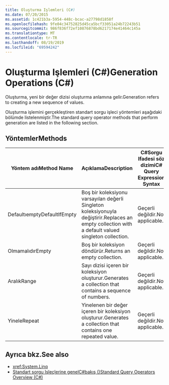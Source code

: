```yaml
---
title: Oluşturma Işlemleri (C#)
ms.date: 07/20/2015
ms.assetid: 1c421b3a-5954-448c-bcac-a27798d1858f
ms.openlocfilehash: 9fe04c34752825d45ca5bcf33051a24b72243b51
ms.sourcegitcommit: 986f836f72ef10876878bd6217174e41464c145a
ms.translationtype: MT
ms.contentlocale: tr-TR
ms.lasthandoff: 08/19/2019
ms.locfileid: "69594242"
---
```

# <a name="generation-operations-c"></a><span data-ttu-id="ee559-102">Oluşturma Işlemleri (C#)</span><span class="sxs-lookup"><span data-stu-id="ee559-102">Generation Operations (C#)</span></span>
<span data-ttu-id="ee559-103">Oluşturma, yeni bir değer dizisi oluşturma anlamına gelir.</span><span class="sxs-lookup"><span data-stu-id="ee559-103">Generation refers to creating a new sequence of values.</span></span>  
  
 <span data-ttu-id="ee559-104">Oluşturma işlemini gerçekleştiren standart sorgu işleci yöntemleri aşağıdaki bölümde listelenmiştir.</span><span class="sxs-lookup"><span data-stu-id="ee559-104">The standard query operator methods that perform generation are listed in the following section.</span></span>  
  
## <a name="methods"></a><span data-ttu-id="ee559-105">Yöntemler</span><span class="sxs-lookup"><span data-stu-id="ee559-105">Methods</span></span>  
  
|<span data-ttu-id="ee559-106">Yöntem adı</span><span class="sxs-lookup"><span data-stu-id="ee559-106">Method Name</span></span>|<span data-ttu-id="ee559-107">Açıklama</span><span class="sxs-lookup"><span data-stu-id="ee559-107">Description</span></span>|<span data-ttu-id="ee559-108">C#Sorgu Ifadesi söz dizimi</span><span class="sxs-lookup"><span data-stu-id="ee559-108">C# Query Expression Syntax</span></span>|<span data-ttu-id="ee559-109">Daha fazla bilgi</span><span class="sxs-lookup"><span data-stu-id="ee559-109">More Information</span></span>|  
|-----------------|-----------------|---------------------------------|----------------------|  
|<span data-ttu-id="ee559-110">Defaultıempty</span><span class="sxs-lookup"><span data-stu-id="ee559-110">DefaultIfEmpty</span></span>|<span data-ttu-id="ee559-111">Boş bir koleksiyonu varsayılan değerli Singleton koleksiyonuyla değiştirir.</span><span class="sxs-lookup"><span data-stu-id="ee559-111">Replaces an empty collection with a default valued singleton collection.</span></span>|<span data-ttu-id="ee559-112">Geçerli değildir.</span><span class="sxs-lookup"><span data-stu-id="ee559-112">Not applicable.</span></span>|<xref:System.Linq.Enumerable.DefaultIfEmpty%2A?displayProperty=nameWithType><br /><br /> <xref:System.Linq.Queryable.DefaultIfEmpty%2A?displayProperty=nameWithType>|  
|<span data-ttu-id="ee559-113">Olmamalıdır</span><span class="sxs-lookup"><span data-stu-id="ee559-113">Empty</span></span>|<span data-ttu-id="ee559-114">Boş bir koleksiyon döndürür.</span><span class="sxs-lookup"><span data-stu-id="ee559-114">Returns an empty collection.</span></span>|<span data-ttu-id="ee559-115">Geçerli değildir.</span><span class="sxs-lookup"><span data-stu-id="ee559-115">Not applicable.</span></span>|<xref:System.Linq.Enumerable.Empty%2A?displayProperty=nameWithType>|  
|<span data-ttu-id="ee559-116">Aralık</span><span class="sxs-lookup"><span data-stu-id="ee559-116">Range</span></span>|<span data-ttu-id="ee559-117">Sayı dizisi içeren bir koleksiyon oluşturur.</span><span class="sxs-lookup"><span data-stu-id="ee559-117">Generates a collection that contains a sequence of numbers.</span></span>|<span data-ttu-id="ee559-118">Geçerli değildir.</span><span class="sxs-lookup"><span data-stu-id="ee559-118">Not applicable.</span></span>|<xref:System.Linq.Enumerable.Range%2A?displayProperty=nameWithType>|  
|<span data-ttu-id="ee559-119">Yinele</span><span class="sxs-lookup"><span data-stu-id="ee559-119">Repeat</span></span>|<span data-ttu-id="ee559-120">Yinelenen bir değer içeren bir koleksiyon oluşturur.</span><span class="sxs-lookup"><span data-stu-id="ee559-120">Generates a collection that contains one repeated value.</span></span>|<span data-ttu-id="ee559-121">Geçerli değildir.</span><span class="sxs-lookup"><span data-stu-id="ee559-121">Not applicable.</span></span>|<xref:System.Linq.Enumerable.Repeat%2A?displayProperty=nameWithType>|  
  
## <a name="see-also"></a><span data-ttu-id="ee559-122">Ayrıca bkz.</span><span class="sxs-lookup"><span data-stu-id="ee559-122">See also</span></span>

- <xref:System.Linq>
- [<span data-ttu-id="ee559-123">Standart sorgu Işleçlerine genelC#bakış ()</span><span class="sxs-lookup"><span data-stu-id="ee559-123">Standard Query Operators Overview (C#)</span></span>](./standard-query-operators-overview.md)
